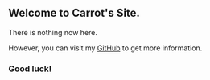 ## Welcome to Carrot's Site.

There is nothing now here.

However, you can visit my [GitHub](https://github.com/carroTsai) to get more information.

### Good luck!
